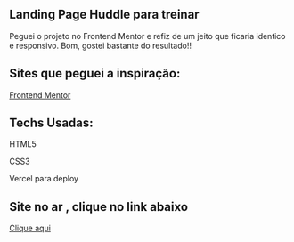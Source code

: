 <h2>Landing Page Huddle para treinar</h2>
<p>Peguei o projeto no Frontend Mentor e refiz de um jeito que ficaria identico e responsivo. Bom, gostei bastante do resultado!!</p>

<h2>Sites que peguei a inspiração:</h2>
<a href="https://www.frontendmentor.io/challenges/huddle-landing-page-with-a-single-introductory-section-B_2Wvxgi0">Frontend Mentor</a>

<h2>Techs Usadas:</h2>
<p>HTML5</p>
<p>CSS3</p>
<p>Vercel para deploy</p>

<h2>Site no ar , clique no link abaixo</h2>
<a href="https://landingpage-huddle-umber.vercel.app/">Clique aqui</a>

